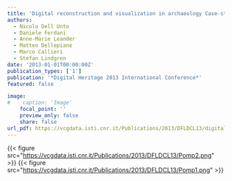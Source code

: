 ```yaml
---
title: 'Digital reconstruction and visualization in archaeology Case-study drawn from the work of the Swedish Pompeii Project '
authors:
  - Nicolo Dell Unto
  - Daniele Ferdani
  - Anne-Marie Leander
  - Matteo Dellepiane
  - Marco Callieri
  - Stefan Lindgren
date: '2013-01-01T00:00:00Z'
publication_types: ['1']
publication: '*Digital Heritage 2013 International Conference*'
featured: false

image:
#    caption: 'Image'
    focal_point: ''
    preview_only: false
    share: false
url_pdf: https://vcgdata.isti.cnr.it/Publications/2013/DFLDCL13/digitalheritage2013_Pompeii.pdf
---
```

{{< figure src="https://vcgdata.isti.cnr.it/Publications/2013/DFLDCL13/Pomp2.png" >}}
{{< figure src="https://vcgdata.isti.cnr.it/Publications/2013/DFLDCL13/Pomp1.png" >}}
